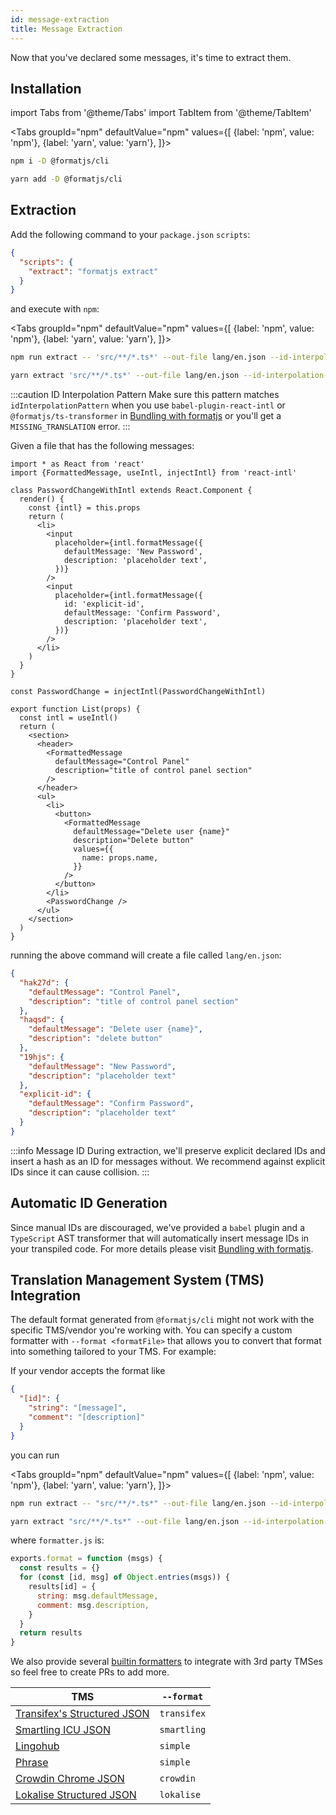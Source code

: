 ```yaml
---
id: message-extraction
title: Message Extraction
---
```


Now that you've declared some messages, it's time to extract them.

## Installation

import Tabs from '@theme/Tabs'
import TabItem from '@theme/TabItem'

<Tabs
groupId="npm"
defaultValue="npm"
values={[
{label: 'npm', value: 'npm'},
{label: 'yarn', value: 'yarn'},
]}>
<TabItem value="npm">

```sh
npm i -D @formatjs/cli
```

</TabItem>
<TabItem value="yarn">

```sh
yarn add -D @formatjs/cli
```

</TabItem>
</Tabs>

## Extraction

Add the following command to your `package.json` `scripts`:

```json
{
  "scripts": {
    "extract": "formatjs extract"
  }
}
```

and execute with `npm`:

<Tabs
groupId="npm"
defaultValue="npm"
values={[
{label: 'npm', value: 'npm'},
{label: 'yarn', value: 'yarn'},
]}>
<TabItem value="npm">

```sh
npm run extract -- 'src/**/*.ts*' --out-file lang/en.json --id-interpolation-pattern '[sha512:contenthash:base64:6]'
```

</TabItem>
<TabItem value="yarn">

```sh
yarn extract 'src/**/*.ts*' --out-file lang/en.json --id-interpolation-pattern '[sha512:contenthash:base64:6]'
```

</TabItem>
</Tabs>

:::caution ID Interpolation Pattern
Make sure this pattern matches `idInterpolationPattern` when you use `babel-plugin-react-intl` or `@formatjs/ts-transformer` in [Bundling with formatjs](https://formatjs.io/docs/guides/bundler-plugins) or you'll get a `MISSING_TRANSLATION` error.
:::

Given a file that has the following messages:

```tsx
import * as React from 'react'
import {FormattedMessage, useIntl, injectIntl} from 'react-intl'

class PasswordChangeWithIntl extends React.Component {
  render() {
    const {intl} = this.props
    return (
      <li>
        <input
          placeholder={intl.formatMessage({
            defaultMessage: 'New Password',
            description: 'placeholder text',
          })}
        />
        <input
          placeholder={intl.formatMessage({
            id: 'explicit-id',
            defaultMessage: 'Confirm Password',
            description: 'placeholder text',
          })}
        />
      </li>
    )
  }
}

const PasswordChange = injectIntl(PasswordChangeWithIntl)

export function List(props) {
  const intl = useIntl()
  return (
    <section>
      <header>
        <FormattedMessage
          defaultMessage="Control Panel"
          description="title of control panel section"
        />
      </header>
      <ul>
        <li>
          <button>
            <FormattedMessage
              defaultMessage="Delete user {name}"
              description="Delete button"
              values={{
                name: props.name,
              }}
            />
          </button>
        </li>
        <PasswordChange />
      </ul>
    </section>
  )
}
```

running the above command will create a file called `lang/en.json`:

```json
{
  "hak27d": {
    "defaultMessage": "Control Panel",
    "description": "title of control panel section"
  },
  "haqsd": {
    "defaultMessage": "Delete user {name}",
    "description": "delete button"
  },
  "19hjs": {
    "defaultMessage": "New Password",
    "description": "placeholder text"
  },
  "explicit-id": {
    "defaultMessage": "Confirm Password",
    "description": "placeholder text"
  }
}
```

:::info Message ID
During extraction, we'll preserve explicit declared IDs and insert a hash as an ID for messages without. We recommend against explicit IDs since it can cause collision.
:::

## Automatic ID Generation

Since manual IDs are discouraged, we've provided a `babel` plugin and a `TypeScript` AST transformer that will automatically insert message IDs in your transpiled code. For more details please visit [Bundling with formatjs](https://formatjs.io/docs/guides/bundler-plugins).

## Translation Management System (TMS) Integration

The default format generated from `@formatjs/cli` might not work with the specific TMS/vendor you're working with. You can specify a custom formatter with `--format <formatFile>` that allows you to convert that format into something tailored to your TMS. For example:

If your vendor accepts the format like

```json
{
  "[id]": {
    "string": "[message]",
    "comment": "[description]"
  }
}
```

you can run

<Tabs
groupId="npm"
defaultValue="npm"
values={[
{label: 'npm', value: 'npm'},
{label: 'yarn', value: 'yarn'},
]}>
<TabItem value="npm">

```sh
npm run extract -- "src/**/*.ts*" --out-file lang/en.json --id-interpolation-pattern '[sha512:contenthash:base64:6]' --format formatter.js
```

</TabItem>
<TabItem value="yarn">

```sh
yarn extract "src/**/*.ts*" --out-file lang/en.json --id-interpolation-pattern '[sha512:contenthash:base64:6]' --format formatter.js
```

</TabItem>
</Tabs>

where `formatter.js` is:

```js
exports.format = function (msgs) {
  const results = {}
  for (const [id, msg] of Object.entries(msgs)) {
    results[id] = {
      string: msg.defaultMessage,
      comment: msg.description,
    }
  }
  return results
}
```

We also provide several [builtin formatters](../tooling/cli.md#builtin-formatters) to integrate with 3rd party TMSes so feel free to create PRs to add more.

| TMS                                                                                       | `--format`  |
| ----------------------------------------------------------------------------------------- | ----------- |
| [Transifex's Structured JSON](https://docs.transifex.com/formats/json/structured-json)    | `transifex` |
| [Smartling ICU JSON](https://help.smartling.com/hc/en-us/articles/360008000733-JSON)      | `smartling` |
| [Lingohub](https://lingohub.com/developers/resource-files/json-localization/)             | `simple`    |
| [Phrase](https://help.phrase.com/help/simple-json)                                        | `simple`    |
| [Crowdin Chrome JSON](https://support.crowdin.com/file-formats/chrome-json/)              | `crowdin`   |
| [Lokalise Structured JSON](https://docs.lokalise.com/en/articles/3229161-structured-json) | `lokalise`  |
